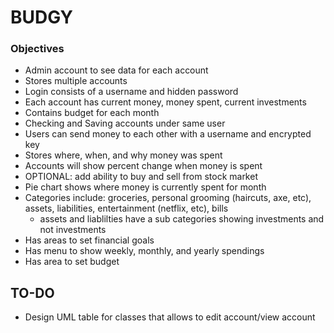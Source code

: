 # BUDGY

### Objectives
- Admin account to see data for each account
- Stores multiple accounts
- Login consists of a username and hidden password
- Each account has current money, money spent, current investments
- Contains budget for each month 
- Checking and Saving accounts under same user
- Users can send money to each other with a username and encrypted key
- Stores where, when, and why money was spent
- Accounts will show percent change when money is spent 
- OPTIONAL: add ability to buy and sell from stock market
- Pie chart shows where money is currently spent for month
- Categories include: groceries, personal grooming (haircuts, axe, etc), assets, liabilities, entertainment (netflix, etc), bills
  - assets and liablilties have a sub categories showing investments and not investments
- Has areas to set financial goals
- Has menu to show weekly, monthly, and yearly spendings
- Has area to set budget

## TO-DO
- Design UML table for classes that allows to edit account/view account


